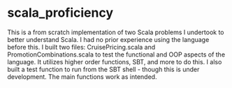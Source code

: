 # scala_proficiency

This is a from scratch implementation of two Scala problems I undertook to better understand Scala. I had no prior experience using the language before this. I built two files: CruisePricing.scala and PromotionCombinations.scala to test the functional and OOP aspects of the language. It utilizes higher order functions, SBT, and more to do this. I also built a test function to run from the SBT shell - though this is under development. The main functions work as intended. 
